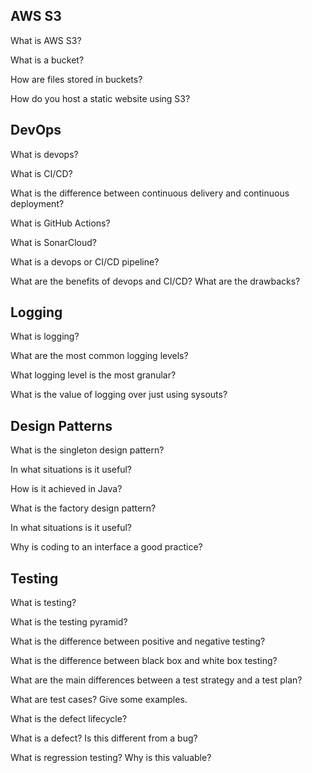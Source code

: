 ## AWS S3

What is AWS S3?

What is a bucket?

How are files stored in buckets?

How do you host a static website using S3?

## DevOps

What is devops?

What is CI/CD?

What is the difference between continuous delivery and continuous deployment?

What is GitHub Actions?

What is SonarCloud?

What is a devops or CI/CD pipeline?

What are the benefits of devops and CI/CD? What are the drawbacks?

## Logging

What is logging?

What are the most common logging levels?

What logging level is the most granular?

What is the value of logging over just using sysouts?

## Design Patterns

What is the singleton design pattern?

In what situations is it useful?

How is it achieved in Java?

What is the factory design pattern?

In what situations is it useful?

Why is coding to an interface a good practice?

## Testing

What is testing?

What is the testing pyramid?

What is the difference between positive and negative testing?

What is the difference between black box and white box testing?

What are the main differences between a test strategy and a test plan?

What are test cases? Give some examples.

What is the defect lifecycle?

What is a defect? Is this different from a bug?

What is regression testing? Why is this valuable?
